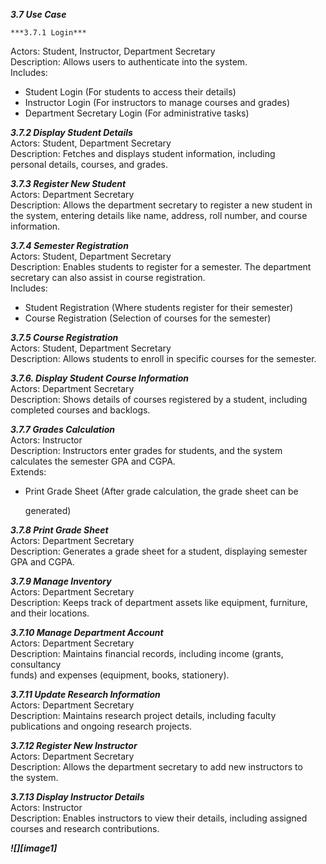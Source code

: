 ***3.7 Use Case***

	***3.7.1 Login***  
Actors: Student, Instructor, Department Secretary  
Description: Allows users to authenticate into the system.  
	Includes:

* Student Login (For students to access their details)  
* Instructor Login (For instructors to manage courses and grades)  
* Department Secretary Login (For administrative tasks)

***3.7.2 Display Student Details***  
Actors: Student, Department Secretary  
Description: Fetches and displays student information, including  
personal details, courses, and grades.

***3.7.3 Register New Student***  
Actors: Department Secretary  
Description: Allows the department secretary to register a new student in the system, entering details like name, address, roll number, and course information.

***3.7.4 Semester Registration***  
Actors: Student, Department Secretary  
Description: Enables students to register for a semester. The department  
secretary can also assist in course registration.  
Includes:

* Student Registration (Where students register for their semester)  
* Course Registration (Selection of courses for the semester)


***3.7.5 Course Registration***  
Actors: Student, Department Secretary  
Description: Allows students to enroll in specific courses for the semester.

***3.7.6. Display Student Course Information***  
Actors: Department Secretary  
Description: Shows details of courses registered by a student, including completed courses and backlogs.

***3.7.7 Grades Calculation***  
Actors: Instructor  
Description: Instructors enter grades for students, and the system  
calculates the semester GPA and CGPA.  
Extends:

* Print Grade Sheet (After grade calculation, the grade sheet can be

  generated)

***3.7.8 Print Grade Sheet***  
Actors: Department Secretary  
Description: Generates a grade sheet for a student, displaying semester  
GPA and CGPA.

***3.7.9 Manage Inventory***  
Actors: Department Secretary  
Description: Keeps track of department assets like equipment, furniture,  
and their locations.

***3.7.10 Manage Department Account***  
Actors: Department Secretary  
Description: Maintains financial records, including income (grants, consultancy  
funds) and expenses (equipment, books, stationery).

***3.7.11 Update Research Information***  
Actors: Department Secretary  
Description: Maintains research project details, including faculty  
publications and ongoing research projects.

***3.7.12 Register New Instructor***  
Actors: Department Secretary  
Description: Allows the department secretary to add new instructors to  
the system.

***3.7.13 Display Instructor Details***  
Actors: Instructor  
Description: Enables instructors to view their details, including assigned courses and research contributions.

***![][image1]***